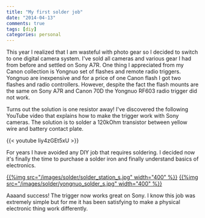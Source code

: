 ```yaml
---
title: "My first solder job"
date: "2014-04-13"
comments: true
tags: [diy]
categories: personal
---
```


This year I realized that I am wasteful with photo gear so I decided to switch to one digital camera system. I've sold all cameras and various gear I had from before and settled on Sony A7R. One thing I appreciated from my Canon collection is Yongnuo set of flashes and remote radio triggers. Yongnuo are inexpensive and for a price of one Canon flash I got two flashes and radio controllers. However, despite the fact the flash mounts are the same on Sony A7R and Canon 70D the Yongnuo RF603 radio trigger did not work.

Turns out the solution is one resistor away! I've discovered the following YouTube video that explains how to make the trigger work with Sony cameras. The solution is to solder a 120kOhm transistor between yellow wire and battery contact plate.

{{< youtube Iiy4zGEt5xU >}}

For years I have avoided any DIY job that requires soldering. I decided now it's finally the time to purchase a solder iron and finally understand basics of electronics.

[{{%img src="/images/solder/solder_station_s.jpg" width="400" %}}](/images/solder/solder_station.jpg) [{{%img src="/images/solder/yongnuo_solder_s.jpg" width="400" %}}](/images/solder/yongnuo_solder.jpg)

Aaaand success! The trigger now works great on Sony. I know this job was extremely simple but for me it has been satisfying to make a physical electronic thing work differently.
<!--more-->